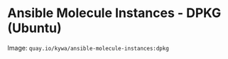# Ansible Molecule Instances - DPKG (Ubuntu)

Image: `quay.io/kywa/ansible-molecule-instances:dpkg`
